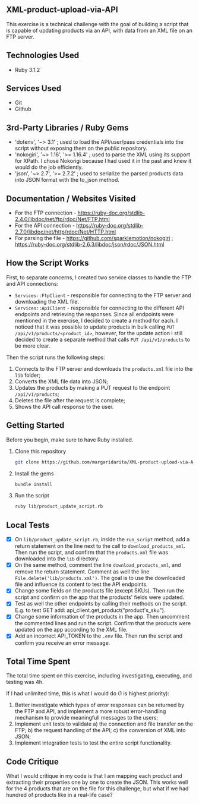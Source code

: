 ## XML-product-upload-via-API
This exercise is a technical challenge with the goal of building a script that is capable of updating products via an API, with data from an XML file on an FTP server.

## Technologies Used
* Ruby 3.1.2
  
## Services Used
* Git
* Github

## 3rd-Party Libraries / Ruby Gems
* 'dotenv', '~> 3.1' ; used to load the API/user/pass credentials into the script without exposing them on the public repository.
* 'nokogiri', '~> 1.16', '>= 1.16.4' ; used to parse the XML using its support for XPath. I chose Nokorigi because I had used it in the past and knew it would do the job efficiently.
* 'json', '~> 2.7', '>= 2.7.2' ; used to serialize the parsed products data into JSON format with the to_json method.

## Documentation / Websites Visited
* For the FTP connection - https://ruby-doc.org/stdlib-2.4.0/libdoc/net/ftp/rdoc/Net/FTP.html
* For the API connection - https://ruby-doc.org/stdlib-2.7.0/libdoc/net/http/rdoc/Net/HTTP.html
* For parsing the file - https://github.com/sparklemotion/nokogiri ; https://ruby-doc.org/stdlib-2.6.3/libdoc/json/rdoc/JSON.html

## How the Script Works
First, to separate concerns, I created two service classes to handle the FTP and API connections:
* `Services::FtpClient` - responsible for connecting to the FTP server and downloading the XML file.
* `Services::ApiClient` - responsible for connecting to the different API endpoints and retrieving the responses. Since all endpoints were mentioned in the exercise, I decided to create a method for each. I noticed that it was possible to update products in bulk calling `PUT /api/v1/products/<product_id>`, however, for the update action I still decided to create a separate method that calls `PUT /api/v1/products` to be more clear.

Then the script runs the following steps:
1. Connects to the FTP server and downloads the `products.xml` file into the `lib` folder;
2. Converts the XML file data into JSON;
3. Updates the products by making a PUT request to the endpoint `/api/v1/products`;
4. Deletes the file after the request is complete;
5. Shows the API call response to the user.

## Getting Started
Before you begin, make sure to have Ruby installed.

1. Clone this repository

   ```bash
   git clone https://github.com/margaridarita/XML-product-upload-via-API

2. Install the gems

   ```bash
   bundle install

3. Run the script

   ```bash
   ruby lib/product_update_script.rb

## Local Tests
- [X] On `lib/product_update_script.rb`, inside the `run_script` method, add a return statement on the line next to the call to `download_products_xml`. Then run the script, and confirm that the `products.xml` file was downloaded into the `lib` directory.
- [X] On the same method, comment the line `download_products_xml`, and remove the return statement. Comment as well the line `File.delete('lib/products.xml')`. The goal is to use the downloaded file and influence its content to test the API endpoints.
- [X] Change some fields on the products file (except SKUs). Then run the script and confirm on the app that the products' fields were updated.
- [x] Test as well the other endpoints by calling their methods on the script. E.g. to test GET add: api_client.get_product("product's_sku").
- [x] Change some information of the products in the app. Then uncomment the commented lines and run the script. Confirm that the products were updated on the app according to the XML file.
- [x] Add an incorrect API_TOKEN to the `.env` file. Then run the script and confirm you receive an error message.

## Total Time Spent
The total time spent on this exercise, including investigating, executing, and testing was 4h.

If I had unlimited time, this is what I would do (1 is highest priority):
1. Better investigate which types of error responses can be returned by the FTP and API, and implement a more robust error-handling mechanism to provide meaningfull messages to the users;
2. Implement unit tests to validate a) the connection and file transfer on the FTP; b) the request handling of the API; c) the conversion of XML into JSON;
3. Implement integration tests to test the entire script functionality.
   
## Code Critique
What I would critique in my code is that I am mapping each product and extracting their properties one by one to create the JSON. This works well for the 4 products that are on the file for this challenge, but what if we had hundred of products like in a real-life case?
